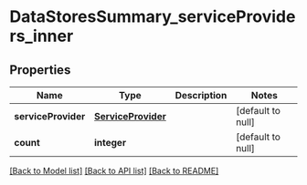 # DataStoresSummary_serviceProviders_inner

## Properties
Name | Type | Description | Notes
------------ | ------------- | ------------- | -------------
**serviceProvider** | [**ServiceProvider**](ServiceProvider.md) |  | [default to null]
**count** | **integer** |  | [default to null]

[[Back to Model list]](../README.md#documentation-for-models) [[Back to API list]](../README.md#documentation-for-api-endpoints) [[Back to README]](../README.md)


